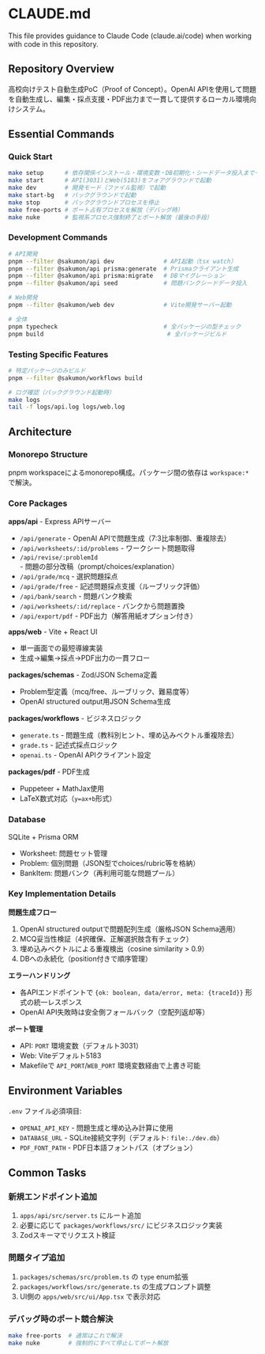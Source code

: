 # CLAUDE.md

This file provides guidance to Claude Code (claude.ai/code) when working with code in this repository.

## Repository Overview

高校向けテスト自動生成PoC（Proof of Concept）。OpenAI APIを使用して問題を自動生成し、編集・採点支援・PDF出力まで一貫して提供するローカル環境向けシステム。

## Essential Commands

### Quick Start
```bash
make setup      # 依存関係インストール・環境変数・DB初期化・シードデータ投入まで一括実行
make start      # API(3031)とWeb(5183)をフォアグラウンドで起動
make dev        # 開発モード（ファイル監視）で起動
make start-bg   # バックグラウンドで起動
make stop       # バックグラウンドプロセスを停止
make free-ports # ポート占有プロセスを解放（デバッグ時）
make nuke       # 監視系プロセス強制終了とポート解放（最後の手段）
```

### Development Commands
```bash
# API開発
pnpm --filter @sakumon/api dev              # API起動（tsx watch）
pnpm --filter @sakumon/api prisma:generate  # Prismaクライアント生成
pnpm --filter @sakumon/api prisma:migrate   # DBマイグレーション
pnpm --filter @sakumon/api seed             # 問題バンクシードデータ投入

# Web開発
pnpm --filter @sakumon/web dev              # Vite開発サーバー起動

# 全体
pnpm typecheck                              # 全パッケージの型チェック
pnpm build                                   # 全パッケージビルド
```

### Testing Specific Features
```bash
# 特定パッケージのみビルド
pnpm --filter @sakumon/workflows build

# ログ確認（バックグラウンド起動時）
make logs
tail -f logs/api.log logs/web.log
```

## Architecture

### Monorepo Structure
pnpm workspaceによるmonorepo構成。パッケージ間の依存は `workspace:*` で解決。

### Core Packages

**apps/api** - Express APIサーバー
- `/api/generate` - OpenAI APIで問題生成（7:3比率制御、重複除去）
- `/api/worksheets/:id/problems` - ワークシート問題取得
- `/api/revise/:problemId` - 問題の部分改稿（prompt/choices/explanation）
- `/api/grade/mcq` - 選択問題採点
- `/api/grade/free` - 記述問題採点支援（ルーブリック評価）
- `/api/bank/search` - 問題バンク検索
- `/api/worksheets/:id/replace` - バンクから問題置換
- `/api/export/pdf` - PDF出力（解答用紙オプション付き）

**apps/web** - Vite + React UI
- 単一画面での最短導線実装
- 生成→編集→採点→PDF出力の一貫フロー

**packages/schemas** - Zod/JSON Schema定義
- Problem型定義（mcq/free、ルーブリック、難易度等）
- OpenAI structured output用JSON Schema生成

**packages/workflows** - ビジネスロジック
- `generate.ts` - 問題生成（教科別ヒント、埋め込みベクトル重複除去）
- `grade.ts` - 記述式採点ロジック
- `openai.ts` - OpenAI APIクライアント設定

**packages/pdf** - PDF生成
- Puppeteer + MathJax使用
- LaTeX数式対応（`y=ax+b`形式）

### Database
SQLite + Prisma ORM
- Worksheet: 問題セット管理
- Problem: 個別問題（JSON型でchoices/rubric等を格納）
- BankItem: 問題バンク（再利用可能な問題プール）

### Key Implementation Details

**問題生成フロー**
1. OpenAI structured outputで問題配列生成（厳格JSON Schema適用）
2. MCQ妥当性検証（4択確保、正解選択肢含有チェック）
3. 埋め込みベクトルによる重複検出（cosine similarity > 0.9）
4. DBへの永続化（position付きで順序管理）

**エラーハンドリング**
- 各APIエンドポイントで `{ok: boolean, data/error, meta: {traceId}}` 形式の統一レスポンス
- OpenAI API失敗時は安全側フォールバック（空配列返却等）

**ポート管理**
- API: `PORT` 環境変数（デフォルト3031）
- Web: Viteデフォルト5183
- Makefileで `API_PORT`/`WEB_PORT` 環境変数経由で上書き可能

## Environment Variables

`.env` ファイル必須項目:
- `OPENAI_API_KEY` - 問題生成と埋め込み計算に使用
- `DATABASE_URL` - SQLite接続文字列（デフォルト: `file:./dev.db`）
- `PDF_FONT_PATH` - PDF日本語フォントパス（オプション）

## Common Tasks

### 新規エンドポイント追加
1. `apps/api/src/server.ts` にルート追加
2. 必要に応じて `packages/workflows/src/` にビジネスロジック実装
3. Zodスキーマでリクエスト検証

### 問題タイプ追加
1. `packages/schemas/src/problem.ts` の `type` enum拡張
2. `packages/workflows/src/generate.ts` の生成プロンプト調整
3. UI側の `apps/web/src/ui/App.tsx` で表示対応

### デバッグ時のポート競合解決
```bash
make free-ports  # 通常はこれで解決
make nuke        # 強制的にすべて停止してポート解放
```
